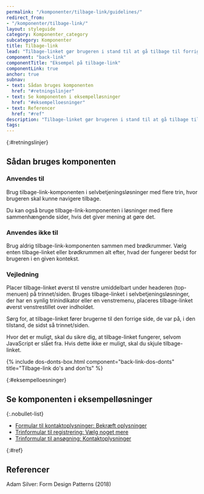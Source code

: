 ```yaml
---
permalink: "/komponenter/tilbage-link/guidelines/"
redirect_from:
- "/komponenter/tilbage-link/"
layout: styleguide
category: Komponenter_category
subcategory: Komponenter
title: Tilbage-link
lead: "Tilbage-linket gør brugeren i stand til at gå tilbage til forrige trin eller side i en selvbetjeningsløsning."
component: "back-link"
componentTitle: "Eksempel på tilbage-link"
componentLink: true
anchor: true
subnav:
- text: Sådan bruges komponenten
  href: "#retningslinjer"
- text: Se komponenten i eksempelløsninger
  href: "#eksempelloesninger"
- text: Referencer
  href: "#ref"
description: "Tilbage-linket gør brugeren i stand til at gå tilbage til forrige trin eller side i en selvbetjeningsløsning."
tags:
---
```


{:#retningslinjer}
## Sådan bruges komponenten

### Anvendes til

Brug tilbage-link-komponenten i selvbetjeningsløsninger med flere trin, hvor brugeren skal kunne navigere tilbage.

Du kan også bruge tilbage-link-komponenten i løsninger med flere sammenhængende sider, hvis det giver mening at gøre det.

### Anvendes ikke til

Brug aldrig tilbage-link-komponenten sammen med brødkrummer. Vælg enten tilbage-linket eller brødkrummen alt efter, hvad der fungerer bedst for brugeren i en given kontekst.

### Vejledning

Placer tilbage-linket øverst til venstre umiddelbart under headeren (top-menuen) på trinnet/siden. Bruges tilbage-linket i selvbetjeningsløsninger, der har en synlig trinindikator eller en venstremenu, placeres tilbage-linket øverst venstrestillet over indholdet.

Sørg for, at tilbage-linket fører brugerne til den forrige side, de var på, i den tilstand, de sidst så trinnet/siden.

Hvor det er muligt, skal du sikre dig, at tilbage-linket fungerer, selvom JavaScript er slået fra. Hvis dette ikke er muligt, skal du skjule tilbage-linket.

{% include dos-donts-box.html component="back-link-dos-donts" title="Tilbage-link do's and don'ts" %}

{:#eksempelloesninger}
## Se komponenten i eksempelløsninger

{:.nobullet-list}
- <a href="/pages/eksempler/formular-til-kontaktoplysninger/formular-2/?r={{page.permalink}}%23eksempelloesninger" title="Vis eksempel 'Formular til kontaktoplysninger: Bekræft oplysninger'">Formular til kontaktoplysninger: Bekræft oplysninger</a>
- <a href="/pages/eksempler/trinformular-til-registrering/registrering-2/?r={{page.permalink}}%23eksempelloesninger" title="Vis eksempel 'Trinformular til registrering: Vælg noget mere'">Trinformular til registrering: Vælg noget mere</a>
- <a href="/pages/eksempler/trinformular-til-ansoegning/ansoegning-2/?r={{page.permalink}}%23eksempelloesninger" title="Vis eksempel 'Trinformular til ansøgning: Kontaktoplysninger'">Trinformular til ansøgning: Kontaktoplysninger</a>

{:#ref}
## Referencer
Adam Silver: Form Design Patterns (2018)

